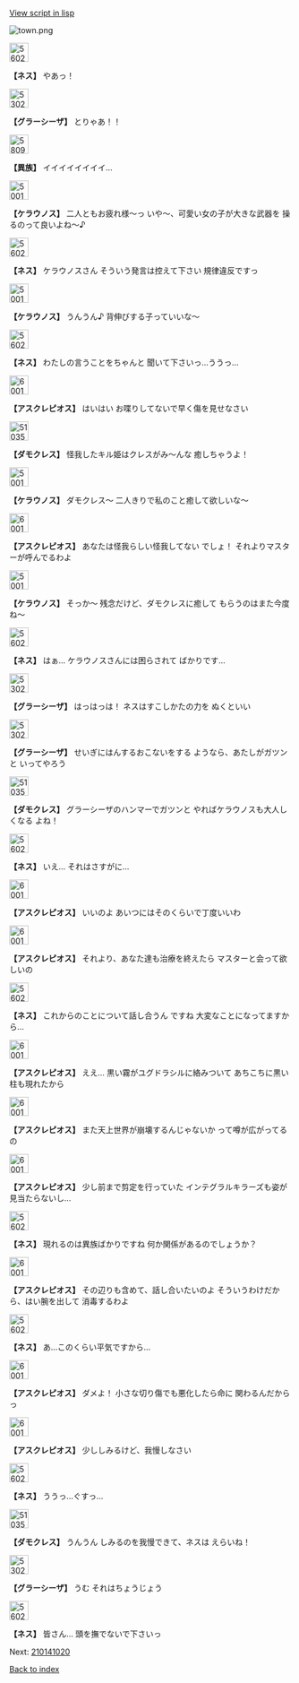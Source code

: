 [View script in lisp](../scripts/210141013.txt)

![town.png](../images/backgrounds/town.png)

<img src="../images/units/5602021.png" alt="5602021.png" height="34"/>

**【ネス】**
やあっ！

<img src="../images/units/5302621.png" alt="5302621.png" height="34"/>

**【グラーシーザ】**
とりゃあ！！

<img src="../images/units/5809801.png" alt="5809801.png" height="34"/>

**【異族】**
イイイイイイイイ…

<img src="../images/units/500131.png" alt="500131.png" height="34"/>

**【ケラウノス】**
二人ともお疲れ様～っ
いや～、可愛い女の子が大きな武器を
操るのって良いよね～♪

<img src="../images/units/5602021.png" alt="5602021.png" height="34"/>

**【ネス】**
ケラウノスさん
そういう発言は控えて下さい
規律違反ですっ

<img src="../images/units/500131.png" alt="500131.png" height="34"/>

**【ケラウノス】**
うんうん♪
背伸びする子っていいな～

<img src="../images/units/5602021.png" alt="5602021.png" height="34"/>

**【ネス】**
わたしの言うことをちゃんと
聞いて下さいっ…ううっ…

<img src="../images/units/600131.png" alt="600131.png" height="34"/>

**【アスクレピオス】**
はいはい
お喋りしてないで早く傷を見せなさい

<img src="../images/units/5103521.png" alt="5103521.png" height="34"/>

**【ダモクレス】**
怪我したキル姫はクレスがみ～んな
癒しちゃうよ！

<img src="../images/units/500131.png" alt="500131.png" height="34"/>

**【ケラウノス】**
ダモクレス～
二人きりで私のこと癒して欲しいな～

<img src="../images/units/600131.png" alt="600131.png" height="34"/>

**【アスクレピオス】**
あなたは怪我らしい怪我してない
でしょ！
それよりマスターが呼んでるわよ

<img src="../images/units/500131.png" alt="500131.png" height="34"/>

**【ケラウノス】**
そっか～
残念だけど、ダモクレスに癒して
もらうのはまた今度ね～

<img src="../images/units/5602021.png" alt="5602021.png" height="34"/>

**【ネス】**
はぁ…
ケラウノスさんには困らされて
ばかりです…

<img src="../images/units/5302621.png" alt="5302621.png" height="34"/>

**【グラーシーザ】**
はっはっは！
ネスはすこしかたの力を
ぬくといい

<img src="../images/units/5302621.png" alt="5302621.png" height="34"/>

**【グラーシーザ】**
せいぎにはんするおこないをする
ようなら、あたしがガツンと
いってやろう

<img src="../images/units/5103521.png" alt="5103521.png" height="34"/>

**【ダモクレス】**
グラーシーザのハンマーでガツンと
やればケラウノスも大人しくなる
よね！

<img src="../images/units/5602021.png" alt="5602021.png" height="34"/>

**【ネス】**
いえ…
それはさすがに…

<img src="../images/units/600131.png" alt="600131.png" height="34"/>

**【アスクレピオス】**
いいのよ
あいつにはそのくらいで丁度いいわ

<img src="../images/units/600131.png" alt="600131.png" height="34"/>

**【アスクレピオス】**
それより、あなた達も治療を終えたら
マスターと会って欲しいの

<img src="../images/units/5602021.png" alt="5602021.png" height="34"/>

**【ネス】**
これからのことについて話し合うん
ですね
大変なことになってますから…

<img src="../images/units/600131.png" alt="600131.png" height="34"/>

**【アスクレピオス】**
ええ…
黒い霧がユグドラシルに絡みついて
あちこちに黒い柱も現れたから

<img src="../images/units/600131.png" alt="600131.png" height="34"/>

**【アスクレピオス】**
また天上世界が崩壊するんじゃないか
って噂が広がってるの

<img src="../images/units/600131.png" alt="600131.png" height="34"/>

**【アスクレピオス】**
少し前まで剪定を行っていた
インテグラルキラーズも姿が
見当たらないし…

<img src="../images/units/5602021.png" alt="5602021.png" height="34"/>

**【ネス】**
現れるのは異族ばかりですね
何か関係があるのでしょうか？

<img src="../images/units/600131.png" alt="600131.png" height="34"/>

**【アスクレピオス】**
その辺りも含めて、話し合いたいのよ
そういうわけだから、はい腕を出して
消毒するわよ

<img src="../images/units/5602021.png" alt="5602021.png" height="34"/>

**【ネス】**
あ…このくらい平気ですから…

<img src="../images/units/600131.png" alt="600131.png" height="34"/>

**【アスクレピオス】**
ダメよ！
小さな切り傷でも悪化したら命に
関わるんだからっ

<img src="../images/units/600131.png" alt="600131.png" height="34"/>

**【アスクレピオス】**
少ししみるけど、我慢しなさい

<img src="../images/units/5602021.png" alt="5602021.png" height="34"/>

**【ネス】**
ううっ…ぐすっ…

<img src="../images/units/5103521.png" alt="5103521.png" height="34"/>

**【ダモクレス】**
うんうん
しみるのを我慢できて、ネスは
えらいね！

<img src="../images/units/5302621.png" alt="5302621.png" height="34"/>

**【グラーシーザ】**
うむ
それはちょうじょう

<img src="../images/units/5602021.png" alt="5602021.png" height="34"/>

**【ネス】**
皆さん…
頭を撫でないで下さいっ

Next: [210141020](210141020.md)

[Back to index](index.md)
